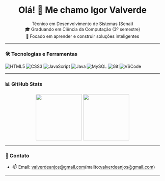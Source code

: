 <h1 align="center">Olá! 👋 Me chamo Igor Valverde</h1>

<p align="center">
  Técnico em Desenvolvimento de Sistemas (Senai) <br>
  🎓 Graduando em Ciência da Computação (3º semestre) <br>
  🚀 Focado em aprender e construir soluções inteligentes
</p>

---

### 🛠️ Tecnologias e Ferramentas

![HTML5](https://img.shields.io/badge/HTML5-E34F26?style=flat&logo=html5&logoColor=white)
![CSS3](https://img.shields.io/badge/CSS3-1572B6?style=flat&logo=css3&logoColor=white)
![JavaScript](https://img.shields.io/badge/JavaScript-F7DF1E?style=flat&logo=javascript&logoColor=black)
![Java](https://img.shields.io/badge/Java-007396?style=flat&logo=java&logoColor=white)
![MySQL](https://img.shields.io/badge/MySQL-4479A1?style=flat&logo=mysql&logoColor=white)
![Git](https://img.shields.io/badge/Git-F05032?style=flat&logo=git&logoColor=white)
![VSCode](https://img.shields.io/badge/VSCode-007ACC?style=flat&logo=visual-studio-code&logoColor=white)

---

### 📊 GitHub Stats

<div align="center">
  <img height="150em" src="https://github-readme-stats.vercel.app/api?username=seunome&show_icons=true&theme=radical" />
  <img height="150em" src="https://github-readme-stats.vercel.app/api/top-langs/?username=seunome&layout=compact&theme=radical" />
</div>

---

### 💬 Contato

- 📫 Email: valverdeanjos@gmail.com(mailto:valverdeanjos@gmail.com)

---
